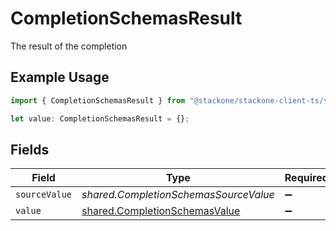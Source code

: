# CompletionSchemasResult

The result of the completion

## Example Usage

```typescript
import { CompletionSchemasResult } from "@stackone/stackone-client-ts/sdk/models/shared";

let value: CompletionSchemasResult = {};
```

## Fields

| Field                                                                                 | Type                                                                                  | Required                                                                              | Description                                                                           |
| ------------------------------------------------------------------------------------- | ------------------------------------------------------------------------------------- | ------------------------------------------------------------------------------------- | ------------------------------------------------------------------------------------- |
| `sourceValue`                                                                         | *shared.CompletionSchemasSourceValue*                                                 | :heavy_minus_sign:                                                                    | N/A                                                                                   |
| `value`                                                                               | [shared.CompletionSchemasValue](../../../sdk/models/shared/completionschemasvalue.md) | :heavy_minus_sign:                                                                    | N/A                                                                                   |